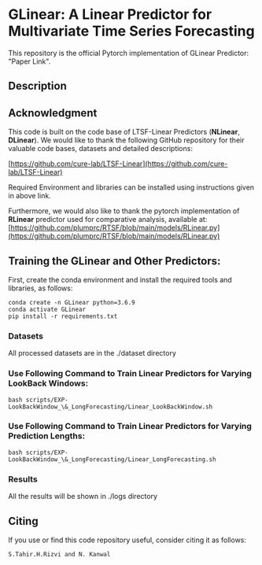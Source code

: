 # GLinear: A Linear Predictor for Multivariate Time Series Forecasting
This repository is the official Pytorch implementation of GLinear Predictor: "Paper Link".

## Description

## Acknowledgment
This code is built on the code base of LTSF-Linear Predictors (**NLinear**, **DLinear**). We would like to thank the following GitHub repository for their valuable code bases, datasets and detailed descriptions:

[https://github.com/cure-lab/LTSF-Linear](https://github.com/cure-lab/LTSF-Linear)

Required Environment and libraries can be installed using instructions given in above link. 

Furthermore, we would also like to thank the pytorch implementation of **RLinear** predictor used for comparative analysis, available at:
[https://github.com/plumprc/RTSF/blob/main/models/RLinear.py](https://github.com/plumprc/RTSF/blob/main/models/RLinear.py)

## Training the GLinear and Other Predictors:

First, create the conda environment and install the required tools and libraries, as follows:

```
conda create -n GLinear python=3.6.9
conda activate GLinear
pip install -r requirements.txt
```

### Datasets
All processed datasets are in the ./dataset directory

### Use Following Command to Train Linear Predictors for Varying LookBack Windows: 
```bash scripts/EXP-LookBackWindow_\&_LongForecasting/Linear_LookBackWindow.sh```

### Use Following Command to Train Linear Predictors for Varying Prediction Lengths: 
```bash scripts/EXP-LookBackWindow_\&_LongForecasting/Linear_LongForecasting.sh```

### Results
All the results will be shown in ./logs directory

## Citing
If you use or find this code repository useful, consider citing it as follows:
```
S.Tahir.H.Rizvi and N. Kanwal
```





